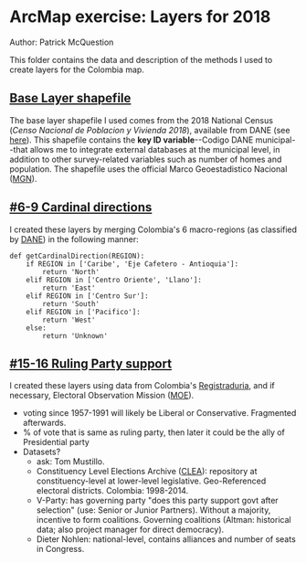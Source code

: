 # ArcMap exercise: Layers for 2018
Author: Patrick McQuestion

This folder contains the data and description of the methods I used to create layers for the Colombia map. 

## [Base Layer shapefile](BaseLayer/)
The base layer shapefile I used comes from the 2018 National Census (*Censo Nacional de Poblacion y Vivienda 2018*), available from DANE (see [here]([url](https://www.dane.gov.co/index.php/estadisticas-por-tema/demografia-y-poblacion/censo-nacional-de-poblacion-y-vivenda-2018))). This shapefile contains the **key ID variable**--Codigo DANE municipal--that allows me to integrate external databases at the municipal level, in addition to other survey-related variables such as number of homes and population. The shapefile uses the official Marco Geoestadistico Nacional ([MGN]([url](https://geoportal.dane.gov.co/servicios/descarga-y-metadatos/descarga-mgn-marco-geoestadistico-nacional/#gsc.tab=0))).

## [#6-9 Cardinal directions](6-9_Cardinal/)
I created these layers by merging Colombia's 6 macro-regions (as classified by [DANE]([url](https://www.dane.gov.co/index.php/estadisticas-por-tema/informacion-regional/informacion-estadistica-desagregada-con-enfoque-territorial-y-diferencial/informacion-del-dane-para-la-toma-de-decisiones-en-departamentos-y-ciudades-capitales))) in the following manner:

```
def getCardinalDirection(REGION):
    if REGION in ['Caribe', 'Eje Cafetero - Antioquia']:
        return 'North'
    elif REGION in ['Centro Oriente', 'Llano']:
        return 'East'
    elif REGION in ['Centro Sur']:
        return 'South'
    elif REGION in ['Pacifico']:
        return 'West'
    else:
        return 'Unknown'
```

## [#15-16 Ruling Party support](15-16_RulingParty/)
I created these layers using data from Colombia's [Registraduria]([url](https://cedae.registraduria.gov.co/datos-para-la-democracia/resultados-electorales/descarga-datos)), and if necessary, Electoral Observation Mission ([MOE]([url](https://www.datoselectorales.org/datos/resultados-electorales))). 
- voting since 1957-1991 will likely be Liberal or Conservative. Fragmented afterwards.
- % of vote that is same as ruling party, then later it could be the ally of Presidential party
- Datasets?
    - ask: Tom Mustillo.
    - Constituency Level Elections Archive ([CLEA]([url](https://electiondataarchive.org/data-and-documentation/clea-lower-chamber-elections-archive/countries-and-elections/))): repository at constituency-level at lower-level legislative. Geo-Referenced electoral districts. Colombia: 1998-2014.
    - V-Party: has governing party "does this party support govt after selection" (use: Senior or Junior Partners). Without a majority, incentive to form coalitions. Governing coalitions (Altman: historical data; also project manager for direct democracy).
    - Dieter Nohlen: national-level, contains alliances and number of seats in Congress. 
